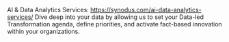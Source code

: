 
AI & Data Analytics Services: https://synodus.com/ai-data-analytics-services/
Dive deep into your data by allowing us to set your Data-led Transformation agenda, define priorities, and activate fact-based innovation within your organizations.
